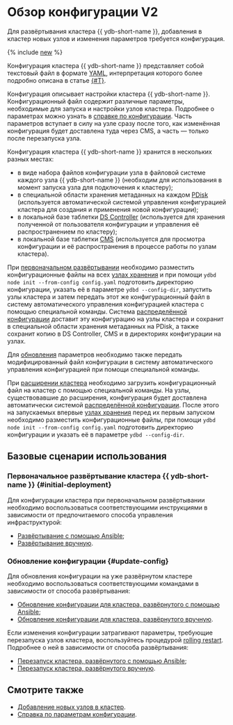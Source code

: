# Обзор конфигурации V2

Для развёртывания кластера {{ ydb-short-name }}, добавления в кластер новых узлов и изменения параметров требуется конфигурация.

{% include [new](_includes/new.md) %}

Конфигурация кластера {{ ydb-short-name }} представляет собой текстовый файл в формате [YAML](https://en.wikipedia.org/wiki/YAML), интерпретация которого более подробно описана в статье [{#T}](dynamic-config-selectors.md).

Конфигурация описывает настройки кластера {{ ydb-short-name }}. Конфигурационный файл содержит различные параметры, необходимые для запуска и настройки узлов кластера. Подробнее о параметрах можно узнать в [справке по конфигурации](config-settings.md). Часть параметров вступает в силу на узле сразу после того, как изменённая конфигурация будет доставлена туда через CMS, а часть — только после перезапуска узла.

Конфигурация кластера {{ ydb-short-name }} хранится в нескольких разных местах:

- в виде набора файлов конфигурации узла в файловой системе каждого узла {{ ydb-short-name }} (необходим для использования в момент запуска узла для подключения к кластеру);
- в специальной области хранения метаданных на каждом [PDisk](../../../concepts/glossary.md#pdisk) (используется автоматической системой управления конфигурацией кластера для создания и применения новой конфигурации);
- в локальной базе таблетки [DS Controller](../../../concepts/glossary.md#ds-controller) (используется для хранения полученной от пользователя конфигурации и управления её распространением по кластеру);
- в локальной базе таблетки [CMS](../../../concepts/glossary.md#cms) (используется для просмотра конфигурации и её распространения в процессе работы по узлам кластера).

При [первоначальном развёртывании](../../deployment-options/manual/index.md) необходимо разместить конфигурационные файлы на всех [узлах хранения](../../../concepts/glossary.md#storage-node) и при помощи `ydbd node init --from-config config.yaml` подготовить директорию конфигурации, указать её в параметре `ydbd --config-dir`, запустить узлы кластера и затем передать этот же конфигурационный файл в систему автоматического управления конфигурацией кластера с помощью специальной команды. Система [распределённой конфигурации](../../../concepts/glossary.md#distributed-configuration.md) доставит эту конфигурацию на узлы кластера и сохранит в специальной области хранения метаданных на PDisk, а также сохранит копию в DS Controller, CMS и в директориях конфигурации на узлах.

Для [обновления](#update-config) параметров необходимо также передать модифицированный файл конфигурации в систему автоматического управления конфигурацией при помощи специальной команды.

При [расширении кластера](cluster-expansion.md) необходимо загрузить конфигурационный файл на кластер с помощью специальной команды. На узлы, существовавшие до расширения, конфигурация будет доставлена автоматически системой [распределённой конфигурации](../../../concepts/glossary.md#distributed-configuration.md). После этого на запускаемых впервые [узлах хранения](../../../concepts/glossary.md#storage-node) перед их первым запуском необходимо разместить конфигурационные файлы, при помощи `ydbd node init --from-config config.yaml` подготовить директорию конфигурации и указать её в параметре `ydbd --config-dir`.

## Базовые сценарии использования

### Первоначальное развёртывание кластера {{ ydb-short-name }} {#initial-deployment}

Для конфигурации кластера при первоначальном развёртывании необходимо воспользоваться соответствующими инструкциями в зависимости от предпочитаемого способа управления инфраструктурой:

- [Развёртывание с помощью Ansible](../../deployment-options/ansible/index.md);
- [Развёртывание вручную](../../deployment-options/manual/index.md).

### Обновление конфигурации {#update-config}

Для обновления конфигурации на уже развёрнутом кластере необходимо воспользоваться соответствующими командами в зависимости от способа развёртывания:

- [Обновление конфигурации для кластера, развёрнутого с помощью Ansible](../../deployment-options/ansible/update-config.md);
- [Обновление конфигурации для кластера, развёрнутого вручную](../../deployment-options/manual/update-config.md).

Если изменения конфигурации затрагивают параметры, требующие перезапуска узлов кластера, воспользуйтесь процедурой [rolling restart](../../../reference/ydbops/rolling-restart-scenario.md). Подробнее о ней в зависимости от способа развёртывания:

* [Перезапуск кластера, развёрнутого с помощью Ansible](../../deployment-options/ansible/restart.md);
* [Перезапуск кластера, развёрнутого вручную](../../../reference/ydbops/rolling-restart-scenario.md).

## Смотрите также

* [Добавление новых узлов в кластер](cluster-expansion.md).
* [Справка по параметрам конфигурации](config-settings.md).